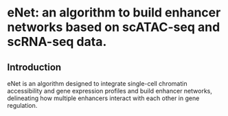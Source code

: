 # eNet: an algorithm to build enhancer networks based on scATAC-seq and scRNA-seq data.
## Introduction
eNet is an algorithm designed to integrate single-cell chromatin accessibility and gene expression profiles and build enhancer networks, delineating how multiple enhancers interact with each other in gene regulation. 
